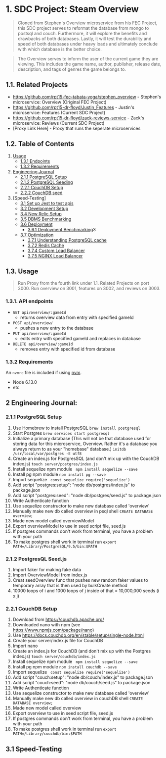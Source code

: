 # 1. SDC Project: Steam Overview

> Cloned from Stephen's Overview microservice from his FEC Project, this SDC project serves to reformat the database from mongo to postsql and couch. Furthermore, it will explore the benefits and drawbacks of both databases. Lastly, it will test the durability and speed of both databases under heavy loads and ultimately conclude with which database is the better choice. 

> The Overview serves to inform the user of the current game they are viewing. This includes the game name, author, publisher, release date, description, and tags of genres the game belongs to. 

## 1.1. Related Projects

  - https://github.com/rpt15-fec-tabata-yoga/stephen_overview - Stephen's microservice: Overview (Original FEC Project)
  - https://github.com/rpt15-dr-floyd/Justin_Features         - Justin's microservice: Features (Current SDC Project)
  - https://github.com/rpt15-dr-floyd/zack-reviews-service    - Zack's microservice: Reviews (Current SDC Project)
  - [Proxy Link Here]                                         - Proxy that runs the seperate microservices

## 1.2. Table of Contents
<!-- TOC -->
1. [Usage](#Usage)
   - [1.3.1 Endpoints](#131-crud-endpoints)
   - [1.3.2 Requirements](#132-requirements)
2. [Engineering Journal](#2-engineering-journal)
   - [2.1.1 PostgreSQL Setup](#211-postgres-setup)
   - [2.1.2 PostgreSQL Seeding](#212-postgres-seed)
   - [2.2.1 CouchDB Setup](#221-couchdb-setup)
   - [2.2.2 CouchDB seed](#222-couchdb-seed)
3. [Speed-Testing]
   - [3.1 Set up Jest to test apis](#31-set-up-jest-to-test-apis)
   - [3.2 Development Setup](#32-development-setup)
   - [3.4 New Relic Setup](#34-new-relic-setup)
   - [3.5 DBMS Benchmarking](#35-dbms-benchmarking)
   - [3.6 Deployment](#36-deployment)
     - [3.6.1 Deployment Benchmarking](#361-deployment-benchmarking)3
   - [3.7 Optimization](#37-optimization)
     - [3.7.1 Understanding PostgreSQL cache](#371-postgres-cache)
     - [3.7.2 Redis Cache](#372-redis-cache)
     - [3.7.4 Custom Load Balancer](#374-custom-load-balancer)
     - [3.7.5 NGINX Load Balancer](#375-nginx-load-balancer)

<!-- /TOC -->
## 1.3. Usage

> Run Proxy from the fourth link under 1.1. Related Projects on port 3000. Run overview on 3001, features on 3002, and reviews on 3003.

### 1.3.1. API endpoints
- `GET api/overview/:gameId` 
  - returns overview data from entry with specified gameId
- `POST api/overview/` 
  - pushes a new entry to the database
- `PUT api/overview/:gameId`
  - edits entry with specified gameId and replaces in database
- `DELETE api/overview/:gameId` 
  - removes entry with specified id from database


### 1.3.2 Requirements

An `nvmrc` file is included if using [nvm](https://github.com/creationix/nvm).

- Node 6.13.0
- etc

## 2 Engineering Journal:
### 2.1.1 PostgreSQL Setup
1. Use Homebrew to install PostgreSQL
```brew install postgresql```
2. Start Postgres
```brew services start postgresql```
3. Initialize a primary database (This will not be that database used for storing data for this microservice, Overview. Rather it's a database you always return to as your "homebase" database.)
```initdb /usr/local/var/postgres -E utf8```
4. Create an index.js for PostgresSQL (and don't mix up with the CouchDB index.js)
```touch server/postgres/index.js```
5. Install sequelize npm module
``` npm install sequelize --save```
6. Install pg npm module
```npm install pg --save```
7. Import sequelize
``` const sequelize require('sequelize')```
8. Add script "postgres:setup": "node db/postgres/index.js" to package.json
9. Add script "postgres:seed": "node db/postgres/seed.js" to package.json
10. Write Authenticate function
11. Use sequelize constructor to make new database called 'overview'
12. Manually make new db called overview in psql shell ```CREATE DATABASE overview;```
13. Made new model called overviewModel
14. Export overviewModel to use in seed script file, seed.js
15. If postgres commands don't work from terminal, you have a problem with your path
16. To make postgres shell work in terminal run 
```export PATH=/Library/PostgreSQL/9.5/bin:$PATH```

### 2.1.2 PostgresQL Seed.js
1. Import faker for making fake data
2. Import OverviewModel from index.js
3. Creat seedOverview func that pushes new random faker values to temporary array that is then used by bulkCreate method
4. 10000 loops of i and 1000 loops of j inside of that = 10,000,000 seeds (i x j)


### 2.2.1 CouchDB Setup
1. Download from https://couchdb.apache.org/
2. Downloaded nano with npm (see https://www.npmjs.com/package/nano)
3. Use https://docs.couchdb.org/en/stable/setup/single-node.html 
4. Create your server/index.js file for CouchDB
5. Import nano
4. Create an index.js for CouchDB (and don't mix up with the Postgres index.js)
```touch server/couchdb/index.js```
5. Install sequelize npm module
``` npm install sequelize --save```
6. Install pg npm module
```npm install couchdb --save```
7. Import sequelize
``` const sequelize require('sequelize')```
8. Add script "couch:setup": "node db/couch/index.js" to package.json
9. Add script "couch:seed": "node db/couch/seed.js" to package.json
10. Write Authenticate function
11. Use sequelize constructor to make new database called 'overview'
12. Manually make new db called overview in couchDB shell ```CREATE DATABASE overview;```
13. Made new model called overview
14. Export overview to use in seed script file, seed.js
15. If postgres commands don't work from terminal, you have a problem with your path
16. To make postgres shell work in terminal run 
```export PATH=/Library/couchdb/bin:$PATH```


## 3.1 Speed-Testing
